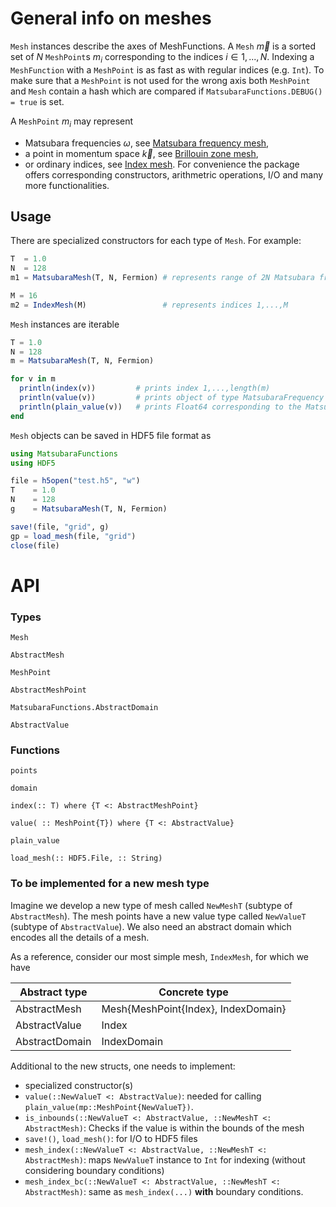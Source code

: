 # General info on meshes
`Mesh` instances describe the axes of MeshFunctions.
A `Mesh` $\vec{m}$ is a sorted set of $N$ `MeshPoint`s $m_i$ corresponding to the indices $i\in 1,...,N$.
Indexing a `MeshFunction` with a `MeshPoint` is as fast as with regular indices (e.g. `Int`).
To make sure that a `MeshPoint` is not used for the wrong axis both `MeshPoint` and `Mesh` contain a hash which are compared if `MatsubaraFunctions.DEBUG() = true` is set.

A `MeshPoint` $m_i$ may represent
 * Matsubara frequencies $\omega$, see [Matsubara frequency mesh](@ref),
 * a point in momentum space $\vec{k}$, see [Brillouin zone mesh](@ref),
 * or ordinary indices, see [Index mesh](@ref).
For convenience the package offers corresponding constructors, arithmetric operations, I/O and many more functionalities. 



## Usage
There are specialized constructors for each type of `Mesh`.
For example:

```julia
T  = 1.0
N  = 128
m1 = MatsubaraMesh(T, N, Fermion) # represents range of 2N Matsubara frequencies (symmetric around zero)

M = 16
m2 = IndexMesh(M)                 # represents indices 1,...,M
```

`Mesh` instances are iterable

```julia
T = 1.0
N = 128
m = MatsubaraMesh(T, N, Fermion)

for v in m
  println(index(v))         # prints index 1,...,length(m)
  println(value(v))         # prints object of type MatsubaraFrequency
  println(plain_value(v))   # prints Float64 corresponding to the MatsubaraFrequency; equivalent to value(value(v))
end
```

`Mesh` objects can be saved in HDF5 file format as

```julia
using MatsubaraFunctions 
using HDF5

file = h5open("test.h5", "w")
T    = 1.0
N    = 128
g    = MatsubaraMesh(T, N, Fermion)

save!(file, "grid", g) 
gp = load_mesh(file, "grid")
close(file)
```


# API


### Types

```@docs
Mesh
```

```@docs
AbstractMesh
```


```@docs
MeshPoint
```

```@docs
AbstractMeshPoint
```



```@docs
MatsubaraFunctions.AbstractDomain
```


```@docs
AbstractValue
```





### Functions
```@docs
points
```


```@docs
domain
```


```@docs
index(:: T) where {T <: AbstractMeshPoint}
```



```@docs
value( :: MeshPoint{T}) where {T <: AbstractValue}
```

```@docs
plain_value
```


```@docs
load_mesh(:: HDF5.File, :: String)
```    




### To be implemented for a new mesh type
Imagine we develop a new type of mesh called `NewMeshT` (subtype of `AbstractMesh`).
The mesh points have a new value type called `NewValueT` (subtype of `AbstractValue`).
We also need an abstract domain which encodes all the details of a mesh.

As a reference, consider our most simple mesh, `IndexMesh`, for which we have

| Abstract type            | Concrete type                            |
|--------------------------|------------------------------------------|
| AbstractMesh             | Mesh{MeshPoint{Index}, IndexDomain}      |
| AbstractValue            | Index                                    |
| AbstractDomain           | IndexDomain                              |

Additional to the new structs, one needs to implement:
* specialized constructor(s)
* `value(::NewValueT <: AbstractValue)`: needed for calling `plain_value(mp::MeshPoint{NewValueT})`.
* `is_inbounds(::NewValueT <: AbstractValue, ::NewMeshT <: AbstractMesh)`: Checks if the value is within the bounds of the mesh
* `save!()`, `load_mesh()`: for I/O to HDF5 files
* `mesh_index(::NewValueT <: AbstractValue, ::NewMeshT <: AbstractMesh)`: maps `NewValueT` instance to `Int` for indexing (without considering boundary conditions)
* `mesh_index_bc(::NewValueT <: AbstractValue, ::NewMeshT <: AbstractMesh)`: same as `mesh_index(...)` __with__ boundary conditions.
